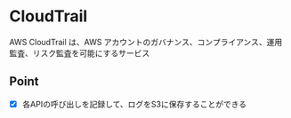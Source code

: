 # CloudTrail
AWS CloudTrail は、AWS アカウントのガバナンス、コンプライアンス、運用監査、リスク監査を可能にするサービス

## Point
- [X] 各APIの呼び出しを記録して、ログをS3に保存することができる
